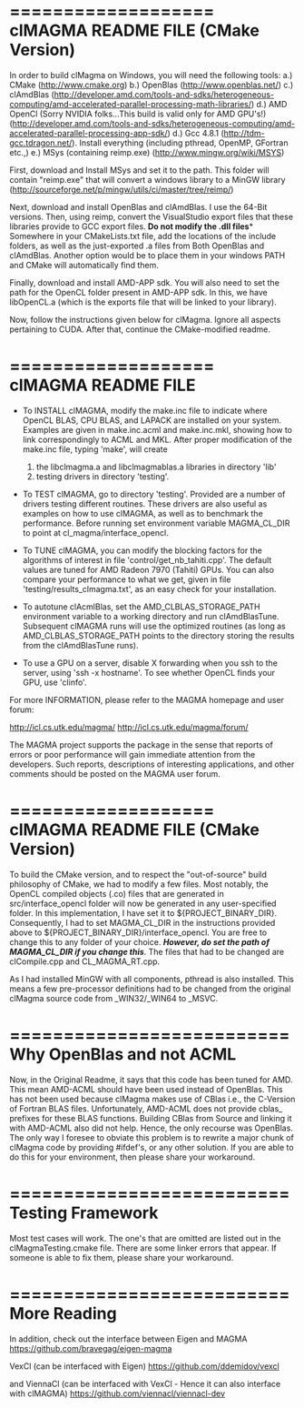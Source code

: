 ===================
clMAGMA README FILE (CMake Version)
===================
In order to build clMagma on Windows, you will need the following tools:
a.) CMake (http://www.cmake.org)
b.) OpenBlas (http://www.openblas.net/)
c.) clAmdBlas (http://developer.amd.com/tools-and-sdks/heterogeneous-computing/amd-accelerated-parallel-processing-math-libraries/)
d.) AMD OpenCl (Sorry NVIDIA folks...This build is valid only for AMD GPU's!) (http://developer.amd.com/tools-and-sdks/heterogeneous-computing/amd-accelerated-parallel-processing-app-sdk/)
d.) Gcc 4.8.1 (http://tdm-gcc.tdragon.net/). Install everything (including pthread, OpenMP, GFortran etc.,)
e.) MSys (containing reimp.exe) (http://www.mingw.org/wiki/MSYS)

First, download and Install MSys and set it to the path. This folder will contain
"reimp.exe" that will convert a windows library to a MinGW library (http://sourceforge.net/p/mingw/utils/ci/master/tree/reimp/)

Next, download and install OpenBlas and clAmdBlas. I use the 64-Bit versions.
Then, using reimp, convert the VisualStudio export files that these libraries
provide to GCC export files. 
****Do not modify the .dll files*****
Somewhere in your CMakeLists.txt file, add the locations of the include folders,
as well as the just-exported .a files from Both OpenBlas and clAmdBlas. Another option
would be to place them in your windows PATH and CMake will automatically find them.

Finally, download and install AMD-APP sdk. You will also need to set the path for the OpenCL folder present in AMD-APP sdk.
In this, we have libOpenCL.a (which is the exports file that will be linked to your library).

Now, follow the instructions given below for clMagma. Ignore all aspects pertaining to CUDA.
After that, continue the CMake-modified readme.

===================
clMAGMA README FILE
===================

* To INSTALL clMAGMA, modify the make.inc file to indicate where
  OpenCL BLAS, CPU BLAS, and LAPACK are installed on your system.
  Examples are given in make.inc.acml and make.inc.mkl, showing how
  to link correspondingly to ACML and MKL. After proper modification
  of the make.inc file, typing 'make', will create
   1) the libclmagma.a and libclmagmablas.a libraries in directory 'lib'
   2) testing drivers in directory 'testing'.

* To TEST clMAGMA, go to directory 'testing'. Provided are a number of
  drivers testing different routines. These drivers are also useful
  as examples on how to use clMAGMA, as well as to benchmark the performance.
  Before running set environment variable MAGMA_CL_DIR to point at
  cl_magma/interface_opencl.

* To TUNE clMAGMA, you can modify the blocking factors for the algorithms of
  interest in file 'control/get_nb_tahiti.cpp'. The default values are tuned for
  AMD Radeon 7970 (Tahiti) GPUs. You can also compare your performance to
  what we get, given in file
  'testing/results_clmagma.txt', as an easy check for your installation.

* To autotune clAcmlBlas, set the AMD_CLBLAS_STORAGE_PATH environment variable
  to a working directory and run clAmdBlasTune. Subsequent clMAGMA runs will
  use the optimized routines (as long as AMD_CLBLAS_STORAGE_PATH points
  to the directory storing the results from the clAmdBlasTune runs).

* To use a GPU on a server, disable X forwarding when you ssh to the server,
  using 'ssh -x hostname'. To see whether OpenCL finds your GPU, use 'clinfo'.

For more INFORMATION, please refer to the MAGMA homepage and user forum:

  http://icl.cs.utk.edu/magma/
  http://icl.cs.utk.edu/magma/forum/

The MAGMA project supports the package in the sense that reports of
errors or poor performance will gain immediate attention from the
developers. Such reports, descriptions of interesting applications,
and other comments should be posted on the MAGMA user forum.

===================
clMAGMA README FILE (CMake Version)
===================
To build the CMake version, and to respect the "out-of-source" build philosophy
of CMake, we had to modify a few files. Most notably, the OpenCL compiled objects (.co) files
that are generated in src/interface_opencl folder will now be generated in any user-specified folder.
In this implementation, I have set it to ${PROJECT_BINARY_DIR}. Consequently, I had to set
MAGMA_CL_DIR in the instructions provided above to ${PROJECT_BINARY_DIR}/interface_opencl. You are free to
change this to any folder of your choice. 
***However, do set the path of MAGMA_CL_DIR if you change this***.
The files that had to be changed are clCompile.cpp and CL_MAGMA_RT.cpp. 

As I had installed MinGW with all components, pthread is also installed. This means a few pre-processor definitions
had to be changed from the original clMagma source code from _WIN32/_WIN64 to _MSVC. 

==========================
Why OpenBlas and not ACML
==========================
Now, in the Original Readme, it says that this code has been tuned for AMD. This mean AMD-ACML should have been used
instead of OpenBlas. This has not been used because clMagma makes use of CBlas i.e., the C-Version of Fortran BLAS files.
Unfortunately, AMD-ACML does not provide cblas_ prefixes for these BLAS functions. Building CBlas from Source and linking it with
AMD-ACML also did not help. Hence, the only recourse was OpenBlas. The only way I foresee to obviate this problem is to rewrite 
a major chunk of clMagma code by providing #ifdef's, or any other solution. If you are able to do this for your environment, then
please share your workaround.

==========================
Testing Framework
========================== 
Most test cases will work. The one's that are omitted are listed out in the clMagmaTesting.cmake file. There are some linker errors that appear. If someone is able to fix them, please share your workaround.

==========================
More Reading
========================== 
In addition, check out the interface between Eigen and MAGMA
https://github.com/bravegag/eigen-magma

VexCl (can be interfaced with Eigen)
https://github.com/ddemidov/vexcl

and 
ViennaCl (can be interfaced with VexCl - Hence it can also interface with clMAGMA)
https://github.com/viennacl/viennacl-dev
